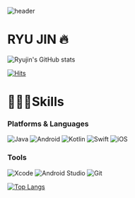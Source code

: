 ![header](https://capsule-render.vercel.app/api?type=waving&color=auto&height=300&section=header&text=🔥RyuJin%20GitHub🔥&fontSize=90)

# RYU JIN 🔥

![Ryujin's GitHub stats](https://github-readme-stats.vercel.app/api?username=Ryujin1210&show_icons=true&theme=radical)

[![Hits](https://hits.seeyoufarm.com/api/count/incr/badge.svg?url=https%3A%2F%2Fgithub.com%2FRyujin1210%2Fhit-counter&count_bg=%23E16FB1&title_bg=%23555555&icon=apple.svg&icon_color=%23E7E7E7&title=hits&edge_flat=false)](https://hits.seeyoufarm.com)

# 🧑🏻‍💻Skills
### Platforms & Languages
![Java](https://img.shields.io/badge/Java-007396.svg?&style=for-the-badge&logo=Java&logoColor=white)
![Android](https://img.shields.io/badge/Android-3DDC84.svg?&style=for-the-badge&logo=Android&logoColor=white)
![Kotlin](https://img.shields.io/badge/Kotlin-7F52FF.svg?&style=for-the-badge&logo=Kotlin&logoColor=white)
![Swift](https://img.shields.io/badge/Swift-F05138.svg?&style=for-the-badge&logo=Swift&logoColor=white)
![iOS](https://img.shields.io/badge/iOS-000000.svg?&style=for-the-badge&logo=iOS&logoColor=white)

### Tools
![Xcode](https://img.shields.io/badge/Xcode-147EFB.svg?&style=for-the-badge&logo=Xcode&logoColor=white)
![Android Studio](https://img.shields.io/badge/Android%20Studio-3DDC84.svg?&style=for-the-badge&logo=Android%20Studio&logoColor=white)
![Git](https://img.shields.io/badge/Git-F05032.svg?&style=for-the-badge&logo=Git&logoColor=white)

[![Top Langs](https://github-readme-stats.vercel.app/api/top-langs/?username=Ryujin1210&layout=compact)](https://github.com/Ryujin1210/github-readme-stats)




